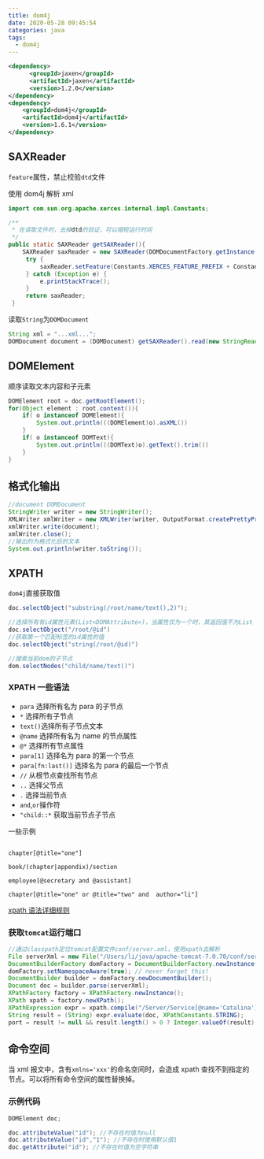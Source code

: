 ```yaml
---
title: dom4j
date: 2020-05-28 09:45:54
categories: java
tags:
  - dom4j
---
```




```xml
<dependency>
      <groupId>jaxen</groupId>
      <artifactId>jaxen</artifactId>
      <version>1.2.0</version>
</dependency>
<dependency>
    <groupId>dom4j</groupId>
    <artifactId>dom4j</artifactId>
    <version>1.6.1</version>
</dependency>
```
## SAXReader

`feature`属性，禁止校验`dtd`文件

使用 dom4j 解析 xml

```java
import com.sun.org.apache.xerces.internal.impl.Constants;

/**
 * 在读取文件时，去掉dtd的验证，可以缩短运行时间
 */
public static SAXReader getSAXReader(){
    SAXReader saxReader = new SAXReader(DOMDocumentFactory.getInstance(),false);
     try {
         saxReader.setFeature(Constants.XERCES_FEATURE_PREFIX + Constants.LOAD_EXTERNAL_DTD_FEATURE, false);  //设置不需要校验头文件
     } catch (Exception e) {
         e.printStackTrace();
     }
     return saxReader;
 }
```

读取`String`为`DOMDocument`

```java
String xml = "...xml...";
DOMDocument document = (DOMDocument) getSAXReader().read(new StringReader(xml));
```

## DOMElement

顺序读取文本内容和子元素

```java
DOMElement root = doc.getRootElement();
for(Object element : root.content()){
    if( o instanceof DOMElement){
        System.out.println(((DOMElement)o).asXML())
    }
    if( o instanceof DOMText){
        System.out.println(((DOMText)o).getText().trim())
    }
}
```

## 格式化输出


```java
//document DOMDocument 
StringWriter writer = new StringWriter();  
XMLWriter xmlWriter = new XMLWriter(writer, OutputFormat.createPrettyPrint());  
xmlWriter.write(document);  
xmlWriter.close();  
//输出的为格式化后的文本
System.out.println(writer.toString());
```

## XPATH

`dom4j`直接获取值

```java
doc.selectObject("substring(/root/name/text(),2)");

//选择所有有id属性元素(List<DOMAttribute>)，当属性仅为一个时，其返回值不为List
doc.selectObject("/root/@id")
//获取第一个匹配标签的id属性的值
doc.selectObject("string(/root/@id)")

//搜索当前dom的子节点
dom.selectNodes("child/name/text()")
```

### XPATH 一些语法

- `para` 选择所有名为 para 的子节点
- `*` 选择所有子节点
- `text()`选择所有子节点文本
- `@name` 选择所有名为 name 的节点属性
- `@*` 选择所有节点属性
- `para[1]` 选择名为 para 的第一个节点
- `para[fn:last()]` 选择名为 para 的最后一个节点
- `//` 从根节点查找所有节点
- `..` 选择父节点
- `.` 选择当前节点
- `and`,`or`操作符
- `"child::*` 获取当前节点子节点

一些示例

```shell

chapter[@title="one"]

book/(chapter|appendix)/section

employee[@secretary and @assistant]

chapter[@title="one" or @title="two" and  author="li"]
```

[xpath 语法详细规则](https://www.w3.org/TR/xpath-30/)

### 获取`tomcat`运行端口

```java
//通过classpath定位tomcat配置文件conf/server.xml，使用xpath去解析
File serverXml = new File("/Users/li/java/apache-tomcat-7.0.70/conf/server.xml");
DocumentBuilderFactory domFactory = DocumentBuilderFactory.newInstance();
domFactory.setNamespaceAware(true); // never forget this!
DocumentBuilder builder = domFactory.newDocumentBuilder();
Document doc = builder.parse(serverXml);
XPathFactory factory = XPathFactory.newInstance();
XPath xpath = factory.newXPath();
XPathExpression expr = xpath.compile("/Server/Service[@name='Catalina']/Connector[starts-with(@protocol,'HTTP')]/@port[1]");
String result = (String) expr.evaluate(doc, XPathConstants.STRING);
port = result != null && result.length() > 0 ? Integer.valueOf(result) : null;
```

## 命令空间

当 xml 报文中，含有`xmlns='xxx'`的命名空间时，会造成 xpath 查找不到指定的节点。可以将所有命令空间的属性替换掉。


### 示例代码

```java
DOMElement doc;

doc.attributeValue("id"); //不存在时值为null
doc.attributeValue("id","1"); //不存在时使用默认值1
doc.getAttribute("id"); //不存在时值为空字符串
```